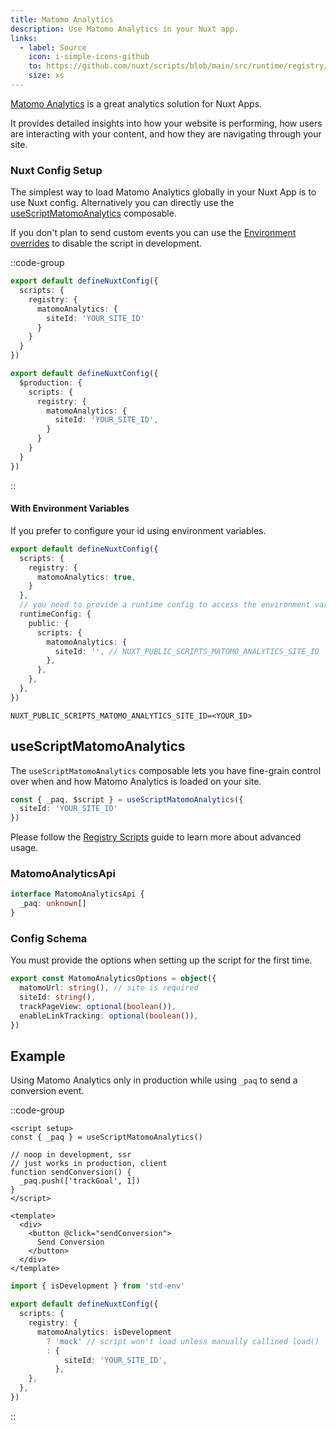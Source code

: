 ```yaml
---
title: Matomo Analytics
description: Use Matomo Analytics in your Nuxt app.
links:
  - label: Source
    icon: i-simple-icons-github
    to: https://github.com/nuxt/scripts/blob/main/src/runtime/registry/matomo-analytics.ts
    size: xs
---
```


[Matomo Analytics](https://marketingplatform.matomo.com/about/analytics/) is a great analytics solution for Nuxt Apps.

It provides detailed insights into how your website is performing, how users are interacting with your content, and how they are navigating through your site.

### Nuxt Config Setup

The simplest way to load Matomo Analytics globally in your Nuxt App is to use Nuxt config. Alternatively you can directly
use the [useScriptMatomoAnalytics](#useScriptMatomoAnalytics) composable.

If you don't plan to send custom events you can use the [Environment overrides](https://nuxt.com/docs/getting-started/configuration#environment-overrides) to
disable the script in development.

::code-group

```ts [Always enabled]
export default defineNuxtConfig({
  scripts: {
    registry: {
      matomoAnalytics: {
        siteId: 'YOUR_SITE_ID'
      }
    }
  }
})
```

```ts [Production only]
export default defineNuxtConfig({
  $production: {
    scripts: {
      registry: {
        matomoAnalytics: {
          siteId: 'YOUR_SITE_ID',
        }
      }
    }
  }
})
```

::

#### With Environment Variables

If you prefer to configure your id using environment variables.

```ts [nuxt.config.ts]
export default defineNuxtConfig({
  scripts: {
    registry: {
      matomoAnalytics: true,
    }
  },
  // you need to provide a runtime config to access the environment variables
  runtimeConfig: {
    public: {
      scripts: {
        matomoAnalytics: {
          siteId: '', // NUXT_PUBLIC_SCRIPTS_MATOMO_ANALYTICS_SITE_ID
        },
      },
    },
  },
})
```

```text [.env]
NUXT_PUBLIC_SCRIPTS_MATOMO_ANALYTICS_SITE_ID=<YOUR_ID>
```

## useScriptMatomoAnalytics

The `useScriptMatomoAnalytics` composable lets you have fine-grain control over when and how Matomo Analytics is loaded on your site.

```ts
const { _paq, $script } = useScriptMatomoAnalytics({
  siteId: 'YOUR_SITE_ID'
})
```

Please follow the [Registry Scripts](/docs/guides/registry-scripts) guide to learn more about advanced usage.

### MatomoAnalyticsApi

```ts
interface MatomoAnalyticsApi {
  _paq: unknown[]
}
```

### Config Schema

You must provide the options when setting up the script for the first time.

```ts
export const MatomoAnalyticsOptions = object({
  matomoUrl: string(), // site is required
  siteId: string(),
  trackPageView: optional(boolean()),
  enableLinkTracking: optional(boolean()),
})
```

## Example

Using Matomo Analytics only in production while using `_paq` to send a conversion event.

::code-group

```vue [ConversionButton.vue]
<script setup>
const { _paq } = useScriptMatomoAnalytics()

// noop in development, ssr
// just works in production, client
function sendConversion() {
  _paq.push(['trackGoal', 1])
}
</script>

<template>
  <div>
    <button @click="sendConversion">
      Send Conversion
    </button>
  </div>
</template>
```

```ts [nuxt.config.ts Mock development]
import { isDevelopment } from 'std-env'

export default defineNuxtConfig({
  scripts: {
    registry: {
      matomoAnalytics: isDevelopment
        ? 'mock' // script won't load unless manually callined load()
        : {
            siteId: 'YOUR_SITE_ID',
          },
    },
  },
})
```

::
